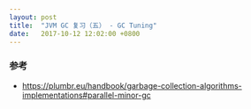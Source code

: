 ```yaml
---
layout: post
title:  "JVM GC 复习（五） - GC Tuning"
date:   2017-10-12 12:02:00 +0800
---
```


### 参考

- https://plumbr.eu/handbook/garbage-collection-algorithms-implementations#parallel-minor-gc
